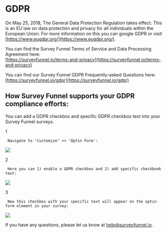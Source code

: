 # GDPR

On May 25, 2018, The General Data Protection Regulation takes effect. This is an EU law on data protection and privacy for all individuals within the European Union. For more information on this you can google GDPR or visit [https://www.eugdpr.org/](https://www.eugdpr.org/).

You can find the Survey Funnel Terms of Service and Data Processing Agreement here:  
[https://surveyfunnel.io/terms-and-privacy](https://surveyfunnel.io/terms-and-privacy)

You can find our Survey Funnel GDPR Frequently-asked Questions here:  
[https://surveyfunnel.io/gdpr](https://surveyfunnel.io/gdpr)

## How Survey Funnel supports your GDPR compliance efforts:

You can add a GDPR checkbox and specific GDPR checkbox text into your Survey Funnel surveys.

1

```text
 Navigate to 'Customize" >> 'Optin Form': 
```

![](https://d33v4339jhl8k0.cloudfront.net/docs/assets/53974d6ce4b0c76107b109d1/images/5af5cb290428631126f1f520/file-Ysmi5XjYqi.png)

2

```text
 Here you can 1) enable a GDPR checkbox and 2) add specific checkbook text: 
```

![](https://d33v4339jhl8k0.cloudfront.net/docs/assets/53974d6ce4b0c76107b109d1/images/5af5ccd22c7d3a3f981f7f47/file-99PgaAwufq.png)

3

```text
 Now this checkbox with your specific text will appear on the optin form element in your survey: 
```

![](https://d33v4339jhl8k0.cloudfront.net/docs/assets/53974d6ce4b0c76107b109d1/images/5af5cd7b2c7d3a3f981f7f5c/file-XsuLunVuh7.png)

If you have any questions, please let us know at [help@surveyfunnel.io](mailto:mailto:help@surveyfunnel.io).

